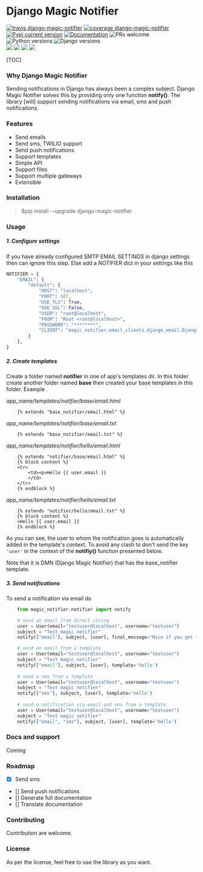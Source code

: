 # Django Magic Notifier

[![travis django-magic-notifier](https://api.travis-ci.com/jefcolbi/django-magic-notifier.svg?branch=main)](https://travis-ci.com/github/jefcolbi/django-magic-notifier) [![coverage django-magic-notifier](https://coveralls.io/repos/github/jefcolbi/django-magic-notifier/badge.svg?branch=main)](https://coveralls.io/github/jefcolbi/django-magic-notifier?branch=main) [![Pypi current version](https://img.shields.io/pypi/v/django-magic-notifier.svg)](https://pypi.org/project/django-magic-notifier/) [![Documentation](http://readthedocs.org/projects/django-magic-notifier/badge/?version=stable)](https://django-magic-notifier.readthedocs.io/en/stable/) ![PRs welcome](https://img.shields.io/badge/PRs-welcome-brightgreen.svg?style=flat)
![Python versions](https://img.shields.io/pypi/pyversions/django-magic-notifier) ![Django versions](https://img.shields.io/pypi/djversions/django-magic-notifier)  
![](https://img.shields.io/github/stars/jefcolbi/django-magic-notifier.svg) ![](https://img.shields.io/github/forks/jefcolbi/django-magic-notifier.svg) ![](https://img.shields.io/github/tag/jefcolbi/django-magic-notifier.svg) ![](https://img.shields.io/github/issues/jefcolbi/django-magic-notifier.svg)

[TOC]

### Why Django Magic Notifier  
Sending notifications in Django has always been a complex subject. Django Magic Notifier solves this by providing only one function **notify()**. The library [will] support sending notifications via email, sms and push notifications.  

### Features

- Send emails
- Send sms, TWILIO support
- Send push notifications
- Support templates
- Simple API
- Support files
- Support multiple gateways
- Extensible


### Installation
> $pip install --upgrade django-magic-notifier

### Usage
##### 1. Configure settings
If you have already configured SMTP EMAIL SETTINGS in django settings then can ignore this step. Else add a NOTIFIER dict in your settings like this

```python
NOTIFIER = {
    "EMAIL": {
        "default": {
            "HOST": "localhost",
            "PORT": 587,
            "USE_TLS": True,
            "USE_SSL": False,
            "USER": "root@localhost",
            "FROM": "Root <root@localhost>",
            "PASSWORD": "********",
            "CLIENT": "magic_notifier.email_clients.django_email.DjangoEmailClient",
        }
    },
}
```

##### 2. Create templates
Create a folder named **notifier** in one of app's templates dir. In this folder create another folder named **base** then created your base templates in this folder. Example  

*app_name/templates/notifier/base/email.html*
```
    {% extends "base_notifier/email.html" %}
```  

*app_name/templates/notifier/base/email.txt*
```
    {% extends "base_notifier/email.txt" %}
```  

*app_name/templates/notifier/hello/email.html*
```
    {% extends "notifier/base/email.html" %}
    {% block content %}
    <tr>
        <td><p>Hello {{ user.email }}
        </td>
    </tr>
    {% endblock %}
```  

*app_name/templates/notifier/hello/email.txt*
```
    {% extends "notifier/hello/email.txt" %}
    {% block content %}
    >Hello {{ user.email }}
    {% endblock %}
```  

As you can see, the user to whom the notification goes is automatically added in the template's context. To avoid any clash to don't send the key `'user'` in the context of the  **notifiy()** function presented below.

Note that it is DMN (Django Magic Notifier) that has the base_notifier template.

##### 3. Send notifications
To send a notification via email do
```python
    from magic_notifier.notifier import notify

    # send an email from direct string
    user = User(email="testuser@localhost", username="testuser")
    subject = "Test magic notifier"
    notify(["email"], subject, [user], final_message="Nice if you get this")

    # send an email from a template
    user = User(email="testuser@localhost", username="testuser")
    subject = "Test magic notifier"
    notify(["email"], subject, [user], template='hello')
    
    # send a sms from a template
    user = User(email="testuser@localhost", username="testuser")
    subject = "Test magic notifier"
    notify(["sms"], subject, [user], template='hello')
    
    # send a notification via email and sms from a template
    user = User(email="testuser@localhost", username="testuser")
    subject = "Test magic notifier"
    notify(["email", "sms"], subject, [user], template='hello')
```

### Docs and support
Coming


### Roadmap

- [X] Send sms
- [] Send push notifications
- [] Generate full documentation
- [] Translate documentation


### Contributing
Contribution are welcome.

### License
As per the license, feel free to use the library as you want.
